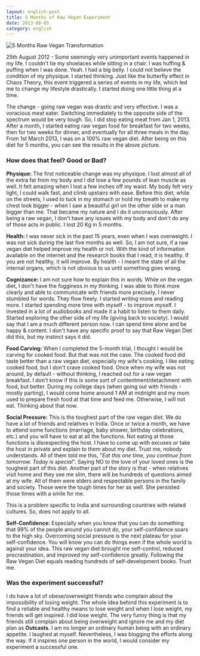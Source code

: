 ```yaml
---
layout: english-post
title: 5 Months of Raw Vegan Experiment
date: 2013-08-05
category: english
---
```


![5 Months Raw Vegan Transformation]({{site.english.img-path}}/5-months-raw-vegan-transformation.jpg)

25th August 2012 - Some seemingly very unimportant events happened in my life. I couldn't tie my shoelaces while sitting in a chair. I was huffing & puffing when I was done. Yeah. I had a big belly. I could not believe the condition of my physique. I started thinking. Just like the butterfly effect in Chaos Theory, this event triggered a series of events in my life, which led me to change my lifestyle drastically. I started doing one little thing at a time.

The change - going raw vegan was drastic and very effective. I was a voracious meat eater. Switching immediately to the opposite side of the spectrum would be very tough. So, I did stop eating meat from Jan 1, 2013. After a month, I started eating raw vegan food for breakfast for two weeks, then for two weeks for dinner, and eventually for all three meals in the day. From 1st March 2013, I was on a 100% raw vegan diet. After being on this diet for 5 months, you can see the results in the above picture.

### How does that feel? Good or Bad?

**Physique:** The first noticeable change was my physique. I lost almost all of the extra fat from my body and I did lose a few pounds of lean muscle as well. It felt amazing when I lost a few inches off my waist. My body felt very light, I could walk fast, and climb upstairs with ease. Before this diet, while on the streets, I used to tuck in my stomach or hold my breath to make my chest look bigger - when I saw a beautiful girl on the other side or a man bigger than me. That became my nature and I do it unconsciously. After being a raw vegan, I don't have any issues with my body and don't do any of those acts in public. I lost 20 Kg in 5 months.

**Health:** I was never sick in the past 15 years, even when I was overweight. I was not sick during the last five months as well. So, I am not sure, if a raw vegan diet helped improve my health or not. With the kind of information available on the internet and the research books that I read, it is healthy. If you are not healthy, it will improve. By health - I meant the state of all the internal organs, which is not obvious to us until something goes wrong.

**Cognizance:** I am not sure how to explain this in words. While on the vegan diet, I don't have the fogginess in my thinking. I was able to think more clearly and able to communicate with friends more precisely. I never stumbled for words. They flow freely. I started writing more and reading more. I started spending more time with myself - to improve myself. I invested in a lot of audiobooks and made it a habit to listen to them daily. Started exploring the other side of my life (giving back to society). I would say that I am a much different person now. I can spend time alone and be happy & content. I don't have any specific proof to say that Raw Vegan Diet did this, but my instinct says it did.

**Food Carving:** When I completed the 5-month trial, I thought I would be carving for cooked food. But that was not the case. The cooked food did taste better than a raw vegan diet, especially my wife's cooking. I like eating cooked food, but I don't crave cooked food. Once when my wife was not around, by default - without thinking, I reached out for a raw vegan breakfast. I don't know if this is some sort of contentment/detachment with food, but better. During my college days (when going out with friends - mostly parting), I would come home around 1 AM at midnight and my mom used to prepare fresh food at that time and feed me. Otherwise, I will not eat. Thinking about that now.

**Social Pressure:** This is the toughest part of the raw vegan diet. We do have a lot of friends and relatives in India. Once or twice a month, we have to attend some functions (marriage, baby shower, birthday celebrations, etc.) and you will have to eat at all the functions. Not eating at those functions is disrespecting the host. I have to come up with excuses or take the host in private and explain to them about my diet. Trust me, nobody understands. All of them told me this, "*Eat this one time, you continue from tomorrow. Today is special*". Saying NO to the love of your loved ones is the toughest part of this diet. Another part of the story is that - when relatives visit home and they see me slim, there will be hundreds of questions aimed at my wife. All of them were elders and respectable persons in the family and society. Those were the tough times for her as well. She persisted those times with a smile for me.

This is a problem specific to India and surrounding countries with related cultures. So, does not apply to all.

**Self-Confidence:** Especially when you know that you can do something that 99% of the people around you cannot do, your self-confidence soars to the high sky. Overcoming social pressure is the next plateau for your self-confidence. You will know you can do things even if the whole world is against your idea. This raw vegan diet brought me self-control, reduced procrastination, and improved my self-confidence greatly. Following the Raw Vegan Diet equals reading hundreds of self-development books. Trust me.

### Was the experiment successful?

I do have a lot of obese/overweight friends who complain about the impossibility of losing weight. The whole idea behind this experiment is to find a reliable and healthy means to lose weight and when I lose weight, my friends will get inspired. I did lose weight. The very funny thing is that my friends still complain about being overweight and ignore me and my diet plan as **Outcasts**. I am no longer an ordinary human being with an ordinary appetite. I laughed at myself. Nevertheless, I was blogging the efforts along the way. If it inspires one person in the world, I would consider my experiment a successful one.

